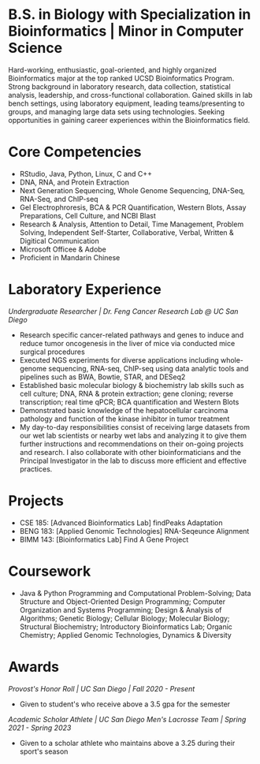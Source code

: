 # B.S. in Biology with Specialization in Bioinformatics | Minor in Computer Science
Hard-working, enthusiastic, goal-oriented, and highly organized Bioinformatics major at the top ranked UCSD Bioinformatics Program. Strong background in laboratory research, data collection, statistical analysis, leadership, and cross-functional collaboration. Gained skills in lab bench settings, using laboratory equipment, leading teams/presenting to groups, and managing large data sets using technologies. Seeking opportunities in gaining career experiences within the Bioinformatics field.

# Core Competencies
- RStudio, Java, Python, Linux, C and C++
- DNA, RNA, and Protein Extraction
- Next Generation Sequencing, Whole Genome Sequencing, DNA-Seq, RNA-Seq, and ChIP-seq
- Gel Electrophroresis, BCA & PCR Quantification, Western Blots, Assay Preparations, Cell Culture, and NCBI Blast
- Research & Analysis, Attention to Detail, Time Management, Problem Solving, Independent Self-Starter, Collaborative, Verbal, Written & Digitical Communication
- Microsoft Officee & Adobe
- Proficient in Mandarin Chinese
  
# Laboratory Experience
*Undergraduate Researcher | Dr. Feng Cancer Research Lab @ UC San Diego*
- Research specific cancer-related pathways and genes to induce and reduce tumor oncogenesis in the liver of mice via
conducted mice surgical procedures
- Executed NGS experiments for diverse applications including whole-genome sequencing, RNA-seq, ChIP-seq using
data analytic tools and pipelines such as BWA, Bowtie, STAR, and DESeq2
- Established basic molecular biology & biochemistry lab skills such as cell culture; DNA, RNA & protein extraction; gene
cloning; reverse transcription; real time qPCR; BCA quantification and Western Blots
- Demonstrated basic knowledge of the hepatocellular carcinoma pathology and function of the kinase inhibitor in tumor
 treatment
- My day-to-day responsibilities consist of receiving large datasets from our wet lab scientists or nearby wet labs and analyzing it to give them further instructions and recommendations on their on-going projects and research. I also collaborate with other bioinformaticians and the Principal Investigator in the lab to discuss more efficient and effective practices.
  
# Projects
- CSE 185: [Advanced Bioinformatics Lab] findPeaks Adaptation
- BENG 183: [Applied Genomic Technologies] RNA-Seqeunce Alignment
- BIMM 143: [Bioinformatics Lab] Find A Gene Project
  
# Coursework
- Java & Python Programming and Computational Problem-Solving; Data Structure and Object-Oriented Design Programming; Computer Organization and Systems Programming; Design & Analysis of Algorithms; Genetic Biology; Cellular Biology; Molecular Biology; Structural Biochemistry; Introductory Bioinformatics Lab; Organic Chemistry; Applied Genomic Technologies, Dynamics & Diversity
  
# Awards
*Provost's Honor Roll | UC San Diego | Fall 2020 - Present*
- Given to student's who receive above a 3.5 gpa for the semester
  
*Academic Scholar Athlete | UC San Diego Men's Lacrosse Team | Spring 2021 - Spring 2023*
- Given to a scholar athlete who maintains above a 3.25 during their sport's season
